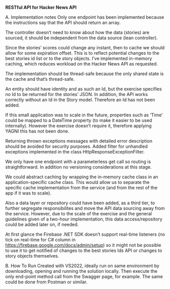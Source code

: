 **RESTful API for Hacker News API**

A. Implementation notes
Only one endpoint has been implemented because the instructions say that the API should return an array.

The controller doesn’t need to know about how the data (stories) are sourced, it should be independent from the data source (lean controller). 

Since the stories’ scores could change any instant, then to cache we should allow for some expiration offset. This is to reflect potential changes to the best stories id list or to the story objects. I’ve implemented in-memory caching, which reduces workload on the Hacker News API as requested.

The implementation should be thread-safe because the only shared state is the cache and that’s thread-safe.

An entity should have identity and as such an Id, but the exercise specifies no Id to be returned for the stories’ JSON. In addition, the API works correctly without an Id in the Story model. Therefore an Id has not been added.

If this small application was to scale in the future, properties such as ‘Time’ could be mapped to a DateTime property (to make it easier to be used internally). However the exercise doesn’t require it, therefore applying YAGNI this has not been done.

Returning thrown exceptions messages with detailed error description should be avoided for security purposes. Added filter for unhandled exceptions implemented in the class HttpResponseExceptionFilter.

We only have one endpoint with a parameterless get call so routing is straightforward. In addition no versioning considerations at this stage.

We could abstract caching by wrapping the in-memory cache class in an application-specific cache class. This would allow us to separate the specific cache implementation from the service (and from the rest of the app if it was to scale).

Also a data layer or repository could have been added, as a third tier, to further segregate responsibilites and move the API data sourcing away from the service. However, due to the scale of the exercise and the general guidelines given of a two-hour implementation, this data access/repository could be added later on, if needed.

At first glance the Firebase .NET SDK doesn’t support real-time listeners (no tick on real-time for C# column in https://firebase.google.com/docs/admin/setup) so it might not be possible to use it to get notified of changes to the best stories Ids API or changes to story objects themselves.

B. How To Run
Created with VS2022, ideally run on same environment by downloading, opening and running the solution locally. Then execute the only end-point method call from the Swagger page, for example. The same could be done from Postman or similar.
